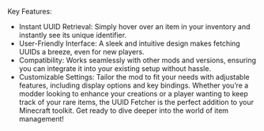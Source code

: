 Key Features:

- Instant UUID Retrieval: Simply hover over an item in your inventory and instantly see its unique identifier.
- User-Friendly Interface: A sleek and intuitive design makes fetching UUIDs a breeze, even for new players.
- Compatibility: Works seamlessly with other mods and versions, ensuring you can integrate it into your existing setup without hassle.
- Customizable Settings: Tailor the mod to fit your needs with adjustable features, including display options and key bindings.
Whether you’re a modder looking to enhance your creations or a player wanting to keep track of your rare items, the UUID Fetcher is the perfect addition to your Minecraft toolkit. Get ready to dive deeper into the world of item management!
